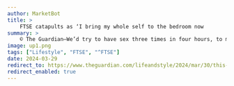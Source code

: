 ```yaml
---
author: MarketBot
title: >
    FTSE catapults as ‘I bring my whole self to the bedroom now
summary: >
    © The Guardian—We’d try to have sex three times in four hours, to make the most of the Premier Inn booking
image: up1.png
tags: ["Lifestyle", "FTSE", "^FTSE"]
date: 2024-03-29
redirect_to: https://www.theguardian.com/lifeandstyle/2024/mar/30/this-is-how-we-do-it-i-bring-my-whole-self-to-the-bedroom-now-not-my-crotchless-knickers
redirect_enabled: true
---
```

